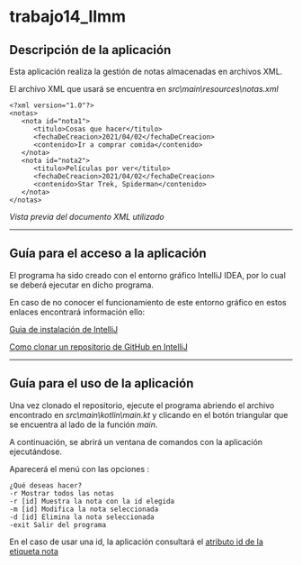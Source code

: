 # trabajo14_llmm


## Descripción de la aplicación

Esta aplicación realiza la gestión de notas almacenadas en archivos XML.

El archivo XML que usará se encuentra en *src\main\resources\notas.xml*

<a name="XML"></a>
~~~
<?xml version="1.0"?>
<notas>
   <nota id="nota1">
      <titulo>Cosas que hacer</titulo>
      <fechaDeCreacion>2021/04/02</fechaDeCreacion>
      <contenido>Ir a comprar comida</contenido>
   </nota>
   <nota id="nota2">
      <titulo>Películas por ver</titulo>
      <fechaDeCreacion>2021/04/02</fechaDeCreacion>
      <contenido>Star Trek, Spiderman</contenido>
   </nota>
</notas>
~~~

*Vista previa del documento XML utilizado*

---
## Guía para el acceso a la aplicación

El programa ha sido creado con el entorno gráfico IntelliJ IDEA, por lo cual se deberá ejecutar en dicho programa.

En caso de no conocer el funcionamiento de este entorno gráfico en estos enlaces encontrará información ello:

[Guia de instalación de IntelliJ](https://www.jetbrains.com/help/idea/installation-guide.html)

[Como clonar un repositorio de GitHub en IntelliJ](https://danielme.com/2013/08/07/importar-repositorios-de-github-con-git-o-eclipse/)

---

## Guía para el uso de la aplicación

Una vez clonado el repositorio, ejecute el programa abriendo el archivo encontrado en *src\main\kotlin\main.kt* y clicando en el botón triangular que se encuentra al lado de la función *main*.

A continuación, se abrirá un ventana de comandos con la aplicación ejecutándose.

Aparecerá el menú con las opciones :

~~~
¿Qué deseas hacer?
-r Mostrar todos las notas
-r [id] Muestra la nota con la id elegida
-m [id] Modifica la nota seleccionada
-d [id] Elimina la nota seleccionada
-exit Salir del programa
~~~

En el caso de usar una id, la aplicación consultará el [atributo id de la etiqueta nota](#xml)